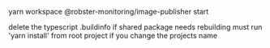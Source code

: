 yarn workspace @robster-monitoring/image-publisher start

delete the typescript .buildinfo if shared package needs rebuilding
must run 'yarn install' from root project if you change the projects name
